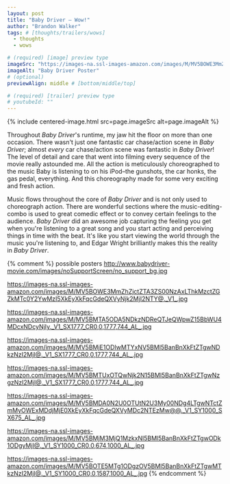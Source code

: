 ```yaml
---
layout: post
title: "Baby Driver – Wow!"
author: "Brandon Walker"
tags: # [thoughts/trailers/wows]
  - thoughts
  - wows

# (required) [image] preview type
imageSrc: "https://images-na.ssl-images-amazon.com/images/M/MV5BOWE3MmZhZjctZTA3ZS00NzAxLThkMzctZGZkMTc0Y2YwMzI5XkEyXkFqcGdeQXVyNjk2MjI2NTY@._V1_.jpg"
imageAlt: "Baby Driver Poster"
# (optional)
previewAlign: middle # [bottom/middle/top]

# (required) [trailer] preview type
# youtubeId: ""
---
```


{% include centered-image.html src=page.imageSrc alt=page.imageAlt %}

Throughout _Baby Driver_'s runtime, my jaw hit the floor on more than one occasion. There wasn't just one fantastic car chase/action scene in _Baby Driver_; almost _every_ car chase/action scene was fantastic in _Baby Driver_! The level of detail and care that went into filming every sequence of the movie really astounded me. All the action is meticulously choreographed to the music Baby is listening to on his iPod–the gunshots, the car honks, the gas pedal, everything. And this choreography made for some very exciting and fresh action.

Music flows throughout the core of _Baby Driver_ and is not only used to choreograph action. There are wonderful sections where the music-editing-combo is used to great comedic effect or to convey certain feelings to the audience. _Baby Driver_ did an awesome job capturing the feeling you get when you're listening to a great song and you start acting and perceiving things in time with the beat. It's like you start viewing the world through the music you're listening to, and Edgar Wright brilliantly makes this the reality in _Baby Driver_.

{% comment %} possible posters
http://www.babydriver-movie.com/images/noSupportScreen/no_support_bg.jpg

https://images-na.ssl-images-amazon.com/images/M/MV5BOWE3MmZhZjctZTA3ZS00NzAxLThkMzctZGZkMTc0Y2YwMzI5XkEyXkFqcGdeQXVyNjk2MjI2NTY@._V1_.jpg

https://images-na.ssl-images-amazon.com/images/M/MV5BMTA5ODA5NDkzNDReQTJeQWpwZ15BbWU4MDcxNDcyNjIy._V1_SX1777_CR0,0,1777,744_AL_.jpg

https://images-na.ssl-images-amazon.com/images/M/MV5BMjE1ODIwMTYxNV5BMl5BanBnXkFtZTgwNDkzNzI2MjI@._V1_SX1777_CR0,0,1777,744_AL_.jpg

https://images-na.ssl-images-amazon.com/images/M/MV5BMTUxOTQwNjk2N15BMl5BanBnXkFtZTgwNzgzNzI2MjI@._V1_SX1777_CR0,0,1777,744_AL_.jpg

https://images-na.ssl-images-amazon.com/images/M/MV5BMDA0N2U0OTUtN2U3My00NDg4LTgwNTctZmMyOWExMDdjMjE0XkEyXkFqcGdeQXVyMDc2NTEzMw@@._V1_SY1000_SX675_AL_.jpg

https://images-na.ssl-images-amazon.com/images/M/MV5BMjM3MjQ1MzkxNl5BMl5BanBnXkFtZTgwODk1ODgyMjI@._V1_SY1000_CR0,0,674,1000_AL_.jpg

https://images-na.ssl-images-amazon.com/images/M/MV5BOTE5MTg1ODgzOV5BMl5BanBnXkFtZTgwMTkzNzI2MjI@._V1_SY1000_CR0,0,1587,1000_AL_.jpg
{% endcomment %}
